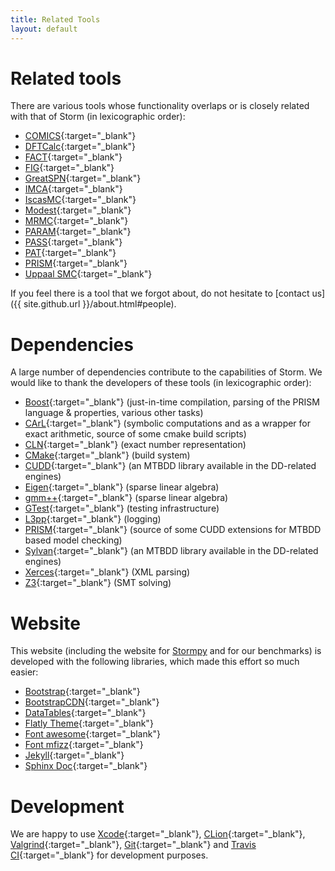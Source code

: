 ```yaml
---
title: Related Tools
layout: default
---
```


# Related tools

There are various tools whose functionality overlaps or is closely related with that of Storm (in lexicographic order):

- [COMICS](http://www-i2.informatik.rwth-aachen.de/i2/comics/){:target="_blank"}
- [DFTCalc](http://fmt.ewi.utwente.nl/tools/dftcalc/){:target="_blank"}
- [FACT](https://www-users.cs.york.ac.uk/~cap/FACT/){:target="_blank"}
- [FIG](https://git.snt.utwente.nl/buddece/fig){:target="_blank"}
- [GreatSPN](http://www.di.unito.it/~greatspn/index.html){:target="_blank"}
- [IMCA](http://www-i2.informatik.rwth-aachen.de/imca/index.html){:target="_blank"}
- [IscasMC](http://iscasmc.ios.ac.cn/){:target="_blank"}
- [Modest](http://www.modestchecker.net/){:target="_blank"}
- [MRMC](http://mrmc-tool.org/){:target="_blank"}
- [PARAM](https://depend.cs.uni-saarland.de/tools/param/){:target="_blank"}
- [PASS](https://depend.cs.uni-saarland.de/tools/pass/){:target="_blank"}
- [PAT](https://www.comp.nus.edu.sg/~pat/){:target="_blank"}
- [PRISM](http://www.prismmodelchecker.org/){:target="_blank"}
- [Uppaal SMC](http://people.cs.aau.dk/~adavid/smc/){:target="_blank"}

If you feel there is a tool that we forgot about, do not hesitate to [contact us]({{ site.github.url }}/about.html#people).

# Dependencies

A large number of dependencies contribute to the capabilities of Storm. We would like to thank the developers of these tools (in lexicographic order):

- [Boost](https://www.boost.org){:target="_blank"} (just-in-time compilation, parsing of the PRISM language & properties, various other tasks)
- [CArL](http://smtrat.github.io/carl/){:target="_blank"} (symbolic computations and as a wrapper for exact arithmetic, source of some cmake build scripts)
- [CLN](https://www.ginac.de/CLN/){:target="_blank"} (exact number representation)
- [CMake](https://cmake.org){:target="_blank"} (build system)
- [CUDD](http://vlsi.colorado.edu/~fabio/CUDD/cudd.pdf){:target="_blank"} (an MTBDD library available in the DD-related engines)
- [Eigen](http://eigen.tuxfamily.org){:target="_blank"} (sparse linear algebra)
- [gmm++](http://getfem.org/gmm.html){:target="_blank"} (sparse linear algebra)
- [GTest](https://github.com/google/googletest){:target="_blank"} (testing infrastructure)
- [L3pp](https://github.com/hbruintjes/l3pp){:target="_blank"} (logging)
- [PRISM](http://www.prismmodelchecker.org){:target="_blank"} (source of some CUDD extensions for MTBDD based model checking)
- [Sylvan](http://fmt.cs.utwente.nl/tools/sylvan/){:target="_blank"} (an MTBDD library available in the DD-related engines)
- [Xerces](https://xerces.apache.org){:target="_blank"} (XML parsing)
- [Z3](https://github.com/Z3Prover/z3/wiki){:target="_blank"} (SMT solving)

# Website

This website (including the website for [Stormpy](https://moves-rwth.github.io/stormpy/) and for our benchmarks) is developed with the following libraries, which made this effort so much easier:

- [Bootstrap](https://getbootstrap.com/){:target="_blank"}
- [BootstrapCDN](https://www.bootstrapcdn.com/){:target="_blank"}
- [DataTables](https://datatables.net){:target="_blank"}
- [Flatly Theme](https://bootswatch.com/flatly/){:target="_blank"}
- [Font awesome](https://fontawesome.com){:target="_blank"}
- [Font mfizz](http://fizzed.com/oss/font-mfizz){:target="_blank"}
- [Jekyll](https://jekyllrb.com){:target="_blank"}
- [Sphinx Doc](http://www.sphinx-doc.org/en/stable/){:target="_blank"}

# Development

We are happy to use [Xcode](https://developer.apple.com/xcode/){:target="_blank"}, [CLion](https://www.jetbrains.com/clion/){:target="_blank"}, [Valgrind](http://valgrind.org/){:target="_blank"}, [Git](https://git-scm.com/){:target="_blank"} and [Travis CI](https://travis-ci.org/){:target="_blank"} for development purposes.
